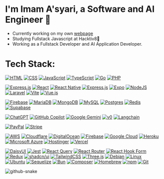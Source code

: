# I'm Imam A'syari, a Software and AI Engineer 🗿
- Currently working on my own [webpage](https://www.imamasyari.com)
- Studying Fullstack Javascript at Hacktiv8🦊
- Working as a Fullstack Developer and AI Application Developer.


# Tech Stack: 
[![HTML](https://img.shields.io/badge/HTML-%23E34F26.svg?logo=html5&logoColor=white)](#) [![CSS](https://img.shields.io/badge/CSS-1572B6?logo=css3&logoColor=fff)](#) [![JavaScript](https://img.shields.io/badge/JavaScript-F7DF1E?logo=javascript&logoColor=000)](#) [![TypeScript](https://img.shields.io/badge/TypeScript-3178C6?logo=typescript&logoColor=fff)](#) [![Go](https://img.shields.io/badge/Go-%2300ADD8.svg?&logo=go&logoColor=white)](#) [![PHP](https://img.shields.io/badge/php-%23777BB4.svg?&logo=php&logoColor=white)](#)

[![Express.js](https://img.shields.io/badge/Express.js-%23404d59.svg?logo=express&logoColor=%2361DAFB)](#) [![React](https://img.shields.io/badge/React-%2320232a.svg?logo=react&logoColor=%2361DAFB)](#) [![React Native](https://img.shields.io/badge/React_Native-%2320232a.svg?logo=react&logoColor=%2361DAFB)](#) [![Express.js](https://img.shields.io/badge/Express.js-%23404d59.svg?logo=express&logoColor=%2361DAFB)](#) [![Expo](https://img.shields.io/badge/Expo-000020?logo=expo&logoColor=fff)](#) [![NodeJS](https://img.shields.io/badge/Node.js-6DA55F?logo=node.js&logoColor=white)](#) [![Laravel](https://img.shields.io/badge/Laravel-%23FF2D20.svg?logo=laravel&logoColor=white)](#) [![Vite](https://img.shields.io/badge/Vite-646CFF?logo=vite&logoColor=fff)](#) [![Vue.js](https://img.shields.io/badge/Vue.js-4FC08D?logo=vuedotjs&logoColor=fff)](#) 

[![Firebase](https://img.shields.io/badge/Firebase-039BE5?logo=Firebase&logoColor=white)](#) [![MariaDB](https://img.shields.io/badge/MariaDB-003545?logo=mariadb&logoColor=white)](#)  [![MongoDB](https://img.shields.io/badge/MongoDB-%234ea94b.svg?logo=mongodb&logoColor=white)](#) [![MySQL](https://img.shields.io/badge/MySQL-4479A1?logo=mysql&logoColor=fff)](#) [![Postgres](https://img.shields.io/badge/Postgres-%23316192.svg?logo=postgresql&logoColor=white)](#) [![Redis](https://img.shields.io/badge/Redis-%23DD0031.svg?logo=redis&logoColor=white)](#) [![Supabase](https://img.shields.io/badge/Supabase-3FCF8E?logo=supabase&logoColor=fff)](#) 

[![ChatGPT](https://img.shields.io/badge/ChatGPT-74aa9c?logo=openai&logoColor=white)](#) [![GitHub Copilot](https://img.shields.io/badge/GitHub%20Copilot-000?logo=githubcopilot&logoColor=fff)](#)  [![Google Gemini](https://img.shields.io/badge/Google%20Gemini-886FBF?logo=googlegemini&logoColor=fff)](#) [![v0](https://img.shields.io/badge/v0-000?logo=v0&logoColor=fff)](#) [![Langchain](https://img.shields.io/badge/LangChain-ffffff?logo=langchain&logoColor=green)](#)

[![PayPal](https://img.shields.io/badge/PayPal-003087?logo=paypal&logoColor=fff)](#) [![Stripe](https://img.shields.io/badge/Stripe-5851DD?logo=stripe&logoColor=fff)](#) 

[![AWS](https://img.shields.io/badge/AWS-%23FF9900.svg?logo=amazon-web-services&logoColor=white)](#) [![Cloudflare](https://img.shields.io/badge/Cloudflare-F38020?logo=Cloudflare&logoColor=white)](#) [![DigitalOcean](https://img.shields.io/badge/DigitalOcean-%230167ff.svg?logo=digitalOcean&logoColor=white)](#) [![Firebase](https://img.shields.io/badge/Firebase-039BE5?logo=Firebase&logoColor=white)](#) [![Google Cloud](https://img.shields.io/badge/Google%20Cloud-%234285F4.svg?logo=google-cloud&logoColor=white)](#) [![Heroku](https://img.shields.io/badge/Heroku-430098?logo=heroku&logoColor=fffe)](#) [![Microsoft Azure](https://custom-icon-badges.demolab.com/badge/Microsoft%20Azure-0089D6?logo=msazure&logoColor=white)](#) [![Hostinger](https://img.shields.io/badge/Hostinger-673DE6?logo=hostinger&logoColor=fff)](#) [![Vercel](https://img.shields.io/badge/Vercel-%23000000.svg?logo=vercel&logoColor=white)](#) 

[![DaisyUI](https://img.shields.io/badge/DaisyUI-5A0EF8?logo=daisyui&logoColor=fff)](#) [![Jest](https://img.shields.io/badge/Jest-C21325?logo=jest&logoColor=fff)](#) [![React Query](https://img.shields.io/badge/React%20Query-FF4154?logo=reactquery&logoColor=fff)](#) [![React Router](https://img.shields.io/badge/React_Router-CA4245?logo=react-router&logoColor=white)](#) [![React Hook Form](https://img.shields.io/badge/React%20Hook%20Form-EC5990?logo=reacthookform&logoColor=fff)](#)  [![Redux](https://img.shields.io/badge/Redux-764ABC?logo=redux&logoColor=fff)](#) [![shadcn/ui](https://img.shields.io/badge/shadcn%2Fui-000?logo=shadcnui&logoColor=fff)](#) [![TailwindCSS](https://img.shields.io/badge/Tailwind%20CSS-%2338B2AC.svg?logo=tailwind-css&logoColor=white)](#) [![Three.js](https://img.shields.io/badge/Three.js-000?logo=threedotjs&logoColor=fff)](#) [![Debian](https://img.shields.io/badge/Debian-A81D33?logo=debian&logoColor=fff)](#) [![Linux](https://img.shields.io/badge/Linux-FCC624?logo=linux&logoColor=black)](#) [![Ubuntu](https://img.shields.io/badge/Ubuntu-E95420?logo=ubuntu&logoColor=white)](#) [![Sequelize](https://img.shields.io/badge/Sequelize-52B0E7?logo=sequelize&logoColor=fff)](#) [![Bun](https://img.shields.io/badge/Bun-000?logo=bun&logoColor=fff)](#) [![Composer](https://img.shields.io/badge/Composer-885630?logo=composer&logoColor=fff)](#) [![Homebrew](https://img.shields.io/badge/Homebrew-FBB040?logo=homebrew&logoColor=fff)](#) [![npm](https://img.shields.io/badge/npm-CB3837?logo=npm&logoColor=fff)](#)  [![Git](https://img.shields.io/badge/Git-F05032?logo=git&logoColor=fff)](#) 







<picture>
  <source media="(prefers-color-scheme: dark)" srcset="https://raw.githubusercontent.com/tobiasmeyhoefer/tobiasmeyhoefer/output/github-snake-dark.svg" />
  <source media="(prefers-color-scheme: light)" srcset="https://raw.githubusercontent.com/tobiasmeyhoefer/tobiasmeyhoefer/output/github-snake.svg" />
  <img alt="github-snake" src="https://raw.githubusercontent.com/tobiasmeyhoefer/tobiasmeyhoefer/output/github-snake.svg" />
</picture>
